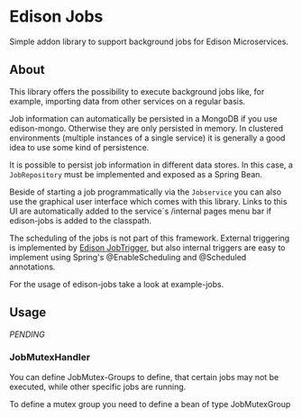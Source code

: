 # Edison Jobs

Simple addon library to support background jobs for Edison Microservices.

## About

This library offers the possibility to execute background jobs like, for example, importing data from other services
on a regular basis.

Job information can automatically be persisted in a MongoDB if you use edison-mongo. Otherwise they are only persisted 
in memory. In clustered environments (multiple instances of a single service) it is generally a good idea to use some
kind of persistence. 

It is possible to persist job information in different data stores. In this case, a `JobRepository` must be implemented 
and exposed as a Spring Bean.

Beside of starting a job programmatically via the `Jobservice` you can also use the graphical user interface which 
comes with this library. Links to this UI are automatically added to the service´s /internal pages menu bar if
edison-jobs is added to the classpath.

The scheduling of the jobs is not part of this framework. External triggering is implemented by 
[Edison JobTrigger](https://github.com/otto-de/edison-jobtrigger), but also internal triggers are easy to implement
using Spring's @EnableScheduling and @Scheduled annotations. 

For the usage of edison-jobs take a look at example-jobs.

## Usage

*PENDING*

### JobMutexHandler
You can define JobMutex-Groups to define, that certain jobs may not be executed, while other specific jobs are running.

To define a mutex group you need to define a bean of type JobMutexGroup